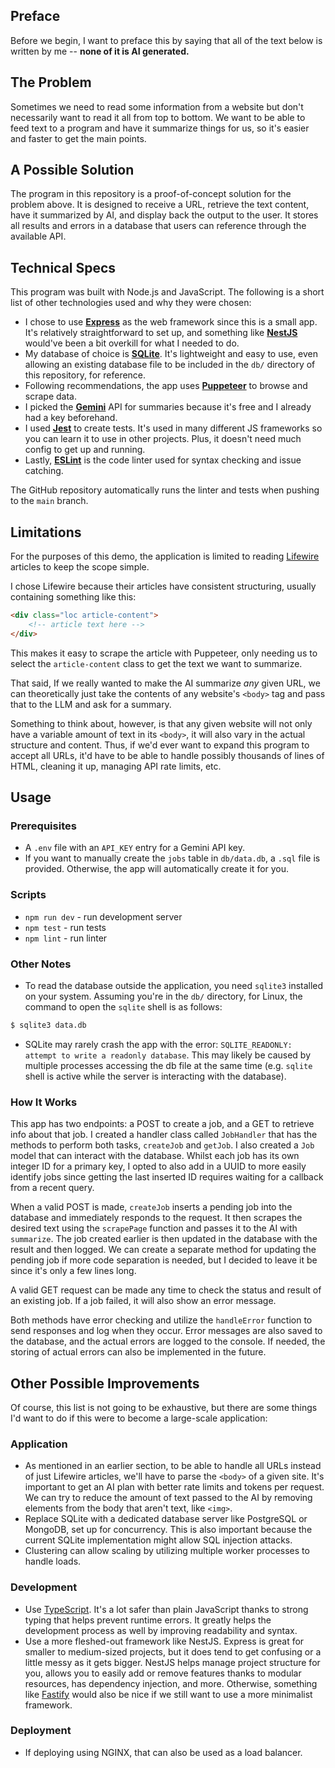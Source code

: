 ## Preface

Before we begin, I want to preface this by saying that all of the text below is written by me -- **none of it is AI generated.**

## The Problem

Sometimes we need to read some information from a website but don't necessarily want to read it all from top to bottom. We want to be able to feed text to a program and have it summarize things for us, so it's easier and faster to get the main points.

## A Possible Solution

The program in this repository is a proof-of-concept solution for the problem above. It is designed to receive a URL, retrieve the text content, have it summarized by AI, and display back the output to the user. It stores all results and errors in a database that users can reference through the available API.

## Technical Specs

This program was built with Node.js and JavaScript. The following is a short list of other technologies used and why they were chosen:

- I chose to use [**Express**](https://expressjs.com/) as the web framework since this is a small app. It's relatively straightforward to set up, and something like [**NestJS**](https://nestjs.com/) would've been a bit overkill for what I needed to do. 
- My database of choice is [**SQLite**](https://www.sqlite.org/). It's lightweight and easy to use, even allowing an existing database file to be included in the `db/` directory of this repository, for reference.
- Following recommendations, the app uses [**Puppeteer**](https://pptr.dev/) to browse and scrape data.
- I picked the [**Gemini**](https://gemini.google.com) API for summaries because it's free and I already had a key beforehand.
- I used [**Jest**](https://jestjs.io/) to create tests. It's used in many different JS frameworks so you can learn it to use in other projects. Plus, it doesn't need much config to get up and running.
- Lastly, [**ESLint**](https://eslint.org/) is the code linter used for syntax checking and issue catching.

The GitHub repository automatically runs the linter and tests when pushing to the `main` branch.

## Limitations

For the purposes of this demo, the application is limited to reading [Lifewire](https://www.lifewire.com/) articles to keep the scope simple. 

I chose Lifewire because their articles have consistent structuring, usually containing something like this:

```html
<div class="loc article-content">
	<!-- article text here -->
</div>
```

This makes it easy to scrape the article with Puppeteer, only needing us to select the `article-content` class to get the text we want to summarize. 

That said, If we really wanted to make the AI summarize *any* given URL, we can theoretically just take the contents of any website's `<body>` tag and pass that to the LLM and ask for a summary. 

Something to think about, however, is that any given website will not only have a variable amount of text in its `<body>`, it will also vary in the actual structure and content. Thus, if we'd ever want to expand this program to accept all URLs, it'd have to be able to handle possibly thousands of lines of HTML, cleaning it up, managing API rate limits, etc. 

## Usage

### Prerequisites
- A `.env` file with an `API_KEY` entry for a Gemini API key.
- If you want to manually create the `jobs` table in `db/data.db`, a `.sql` file is provided. Otherwise, the app will automatically create it for you. 
### Scripts
- `npm run dev` - run development server
- `npm test` - run tests
- `npm lint` - run linter 
### Other Notes
- To read the database outside the application, you need `sqlite3` installed on your system. Assuming you're in the `db/` directory, for Linux, the command to open the `sqlite` shell is as follows:
```bash
$ sqlite3 data.db 
```
- SQLite may rarely crash the app with the error: `SQLITE_READONLY: attempt to write a readonly database`. This may likely be caused by multiple processes accessing the db file at the same time (e.g. `sqlite` shell is active while the server is interacting with the database).
### How It Works
This app has two endpoints: a POST to create a job, and a GET to retrieve info about that job. I created a handler class called `JobHandler` that has the methods to perform both tasks, `createJob` and  `getJob`. I also created a `Job` model that can interact with the database. Whilst each job has its own integer ID for a primary key, I opted to also add in a UUID to more easily identify jobs since getting the last inserted ID requires waiting for a callback from a recent query. 

When a valid POST is made, `createJob` inserts a pending job into the database and immediately responds to the request. It then scrapes the desired text using the `scrapePage` function and passes it to the AI with `summarize`. The job created earlier is then updated in the database with the result and then logged. We can create a separate method for updating the pending job if more code separation is needed, but I decided to leave it be since it's only a few lines long.  

A valid GET request can be made any time to check the status and result of an existing job. If a job failed, it will also show an error message.

Both methods have error checking and utilize the `handleError` function to send responses and log when they occur. Error messages are also saved to the database, and the actual errors are logged to the console. If needed, the storing of actual errors can also be implemented in the future.
## Other Possible Improvements

Of course, this list is not going to be exhaustive, but there are some things I'd want to do if this were to become a large-scale application:
### Application

- As mentioned in an earlier section, to be able to handle all URLs instead of just Lifewire articles, we'll have to parse the `<body>` of a given site. It's important to get an AI plan with better rate limits and tokens per request. We can try to reduce the amount of text passed to the AI by removing elements from the body that aren't text, like `<img>`. 
- Replace SQLite with a dedicated database server like PostgreSQL or MongoDB, set up for concurrency. This is also important because the current SQLite implementation might allow SQL injection attacks.
- Clustering can allow scaling by utilizing multiple worker processes to handle loads.

### Development

- Use [TypeScript](https://www.typescriptlang.org/). It's a lot safer than plain JavaScript thanks to strong typing that helps prevent runtime errors. It greatly helps the development process as well by improving readability and syntax.
- Use a more fleshed-out framework like NestJS. Express is great for smaller to medium-sized projects, but it does tend to get confusing or a little messy as it gets bigger. NestJS helps manage project structure for you, allows you to easily add or remove features thanks to modular resources, has dependency injection, and more. Otherwise, something like [Fastify](https://fastify.dev/) would also be nice if we still want to use a more minimalist framework.

### Deployment

- If deploying using NGINX, that can also be used as a load balancer.